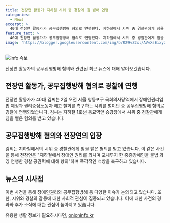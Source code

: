 ```yaml
---
title: 전장연 활동가 지하철 시위 중 경찰에 침 뱉어 연행
categories:
  - News
excerpt: >
  40대 전장연 활동가가 공무집행방해 혐의로 연행됐다. 지하철에서 시위 중 경찰관에게 침을 뱉은 혐의를 받으며 서울 성북경찰서에 입감돼 있다. 전장연은 경찰의 중증장애인 과잉연행을 촉구하며 입장문을 통해 즉각적인 석방을 요구했다. 전날에도 전장연 활동가 2명이 공무집행방해 혐의로 체포됐는데, 행진 중 경찰과 실랑이를 벌이다가 경찰을 들이받은 혐의로다. (150자)
feature_text: >
  40대 전장연 활동가가 공무집행방해 혐의로 연행됐다. 지하철에서 시위 중 경찰관에게 침을 뱉은 혐의를 받으며 서울 성북경찰서에 입감돼 있다. 전장연은 경찰의 중증장애인 과잉연행을 촉구하며 입장문을 통해 즉각적인 석방을 요구했다. 전날에도 전장연 활동가 2명이 공무집행방해 혐의로 체포됐는데, 행진 중 경찰과 실랑이를 벌이다가 경찰을 들이받은 혐의로다. (150자)
image: 'https://blogger.googleusercontent.com/img/b/R29vZ2xl/AVvXsEixyZcFfHzMRdzZMjFBmAUKJYCLCGyLL1o632UiGVXcaFdKo_bkvkuCioo0uUKlGfBVcT3P84aROyZIXSBEx3Aw5nCQ3pTgDom1WDC4m8eifvWiAmWEEVb4x6G_l8C0QH225ldMjyaFvpxGEBGNO37VmDTDMHGhJPq73UglMfDca1-0aw/s1600/blogspot.png'
---
```


<p><img src="https://blogger.googleusercontent.com/img/b/R29vZ2xl/AVvXsEixyZcFfHzMRdzZMjFBmAUKJYCLCGyLL1o632UiGVXcaFdKo_bkvkuCioo0uUKlGfBVcT3P84aROyZIXSBEx3Aw5nCQ3pTgDom1WDC4m8eifvWiAmWEEVb4x6G_l8C0QH225ldMjyaFvpxGEBGNO37VmDTDMHGhJPq73UglMfDca1-0aw/s1600/blogspot.png" alt="info 속보" /></p>

<p>전장연 활동가의 공무집행방해 혐의와 관련된 최근 뉴스에 대해 알아보겠습니다.</p>

<h2 data-ke-size="size26">전장연 활동가, 공무집행방해 혐의로 경찰에 연행</h2>

<p>전장연 활동가가 40대 김씨는 2일 오전 서울 영등포구 국회의사당역에서 장애인권리입법 제정과 권리중심노동자 해고 철회를 촉구하는 시위를 벌이던 중 공무집행방해 혐의로 경찰에 연행되었습니다. 김씨는 지하철 1호선 동묘역앞 승강장에서 시위 중 경찰관에게 침을 뱉은 혐의를 받고 있습니다.</p>

<h2 data-ke-size="size26">공무집행방해 혐의와 전장연의 입장</h2>

<p>김씨는 지하철에서의 시위 중 경찰관에게 침을 뱉은 혐의를 받고 있습니다. 이 같은 사건을 통해 전장연은 "지하철에서 장애인 권리를 외치며 포체투지 한 중증장애인을 불법 과잉 연행한 경찰 공권력에 대해 항의"하며 즉각적인 석방을 촉구하고 있습니다.</p>

<h2 data-ke-size="size26">뉴스의 시사점</h2>

<p>이번 사건을 통해 장애인권리와 공무집행방해 등 다양한 이슈가 논의되고 있습니다. 또한, 시위와 경찰의 갈등에 대한 사회적 관심이 집중되고 있습니다. 이에 대한 사건의 경과와 추가 소식에 대한 관심이 높아지고 있습니다.</p>
유용한 생활 정보가 필요하시다면, <a href="https://onioninfo.kr" rel="dofollow">onioninfo.kr</a>


